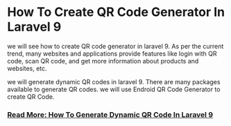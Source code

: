 # How To Create QR Code Generator In Laravel 9

we will see how to create QR code generator in laravel 9. As per the current trend, many websites and applications provide features like login with QR code, scan QR code, and get more information about products and websites, etc.

we will generate dynamic QR codes in laravel 9. There are many packages available to generate QR codes. we will use Endroid QR Code Generator to create QR Code.

### [Read More: How To Generate Dynamic QR Code In Laravel 9](https://techsolutionstuff.com/post/how-to-create-qr-code-generator-in-laravel-9)
